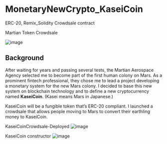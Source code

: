 # MonetaryNewCrypto_KaseiCoin
ERC-20, Remix_Solidity Crowdsale contract

Martian Token Crowdsale

![image](https://github.com/NeycJ/MonetaryNewCrypto_KaseiCoin/assets/119983738/287bf4d5-b4b5-4fa3-8736-b5f53e76ccfb)

## Background

After waiting for years and passing several tests, the Martian Aerospace Agency selected me to become part of the first human colony on Mars. As a prominent fintech professional, they chose me to lead a project developing a monetary system for the new Mars colony. I decided to base this new system on blockchain technology and to define a new cryptocurrency named **KaseiCoin**. (Kasei means Mars in Japanese.)

KaseiCoin will be a fungible token that’s ERC-20 compliant. I launched a crowdsale that allows people moving to Mars to convert their earthling money to KaseiCoin.

KaseiCoinCrowdsale-Deployed
![image](https://github.com/NeycJ/MonetaryNewCrypto_KaseiCoin/assets/119983738/d741e116-c531-45d3-8156-9273c6855d19)


KaseiCoin constructor
![image](https://github.com/NeycJ/MonetaryNewCrypto_KaseiCoin/assets/119983738/3e0e605d-f1cb-43bf-b282-9bf0b15d6d77)
